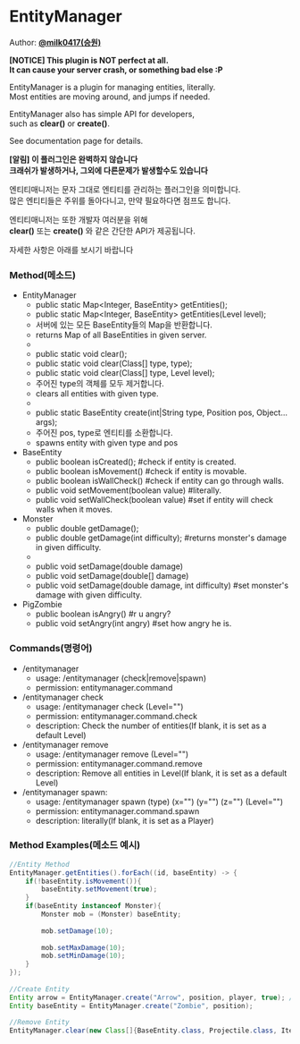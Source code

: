 # EntityManager   
  
Author: **[@milk0417(승원)](https://github.com/milk0417)**  

**[NOTICE] This plugin is NOT perfect at all.  
It can cause your server crash, or something bad else :P**
  
EntityManager is a plugin for managing entities, literally.  
Most entities are moving around, and jumps if needed.  
  
EntityManager also has simple API for developers,  
such as **clear()** or **create()**.  
  
See documentation page for details.  
  
**[알림] 이 플러그인은 완벽하지 않습니다  
크래쉬가 발생하거나, 그외에 다른문제가 발생할수도 있습니다**  
  
엔티티매니저는 문자 그대로 엔티티를 관리하는 플러그인을 의미합니다.  
많은 엔티티들은 주위를 돌아다니고, 만약 필요하다면 점프도 합니다.  

엔티티매니저는 또한 개발자 여러분을 위해  
**clear()** 또는 **create()** 와 같은 간단한 API가 제공됩니다.  
  
자세한 사항은 아래를 보시기 바랍니다

### Method(메소드)
  * EntityManager
    * public static Map<Integer, BaseEntity> getEntities();
    * public static Map<Integer, BaseEntity> getEntities(Level level);
    * 서버에 있는 모든 BaseEntity들의 Map을 반환합니다.
    * returns Map of all BaseEntities in given server.
    * 
    * public static void clear();
    * public static void clear(Class[] type, type);
    * public static void clear(Class[] type, Level level);
    * 주어진 type의 객체를 모두 제거합니다.
    * clears all entities with given type.
    * 
    * public static BaseEntity create(int|String type, Position pos, Object... args);
    * 주어진 pos, type로 엔티티를 소환합니다.
    * spawns entity with given type and pos
  * BaseEntity
    * public boolean isCreated(); #check if entity is created.
    * public boolean isMovement() #check if entity is movable.
    * public boolean isWallCheck() #check if entity can go through walls.
    * public void setMovement(boolean value) #literally.
    * public void setWallCheck(boolean value) #set if entity will check walls when it moves.
  * Monster
    * public double getDamage();
    * public double getDamage(int difficulty); #returns monster's damage in given difficulty.
    * 
    * public void setDamage(double damage)
    * public void setDamage(double[] damage)
    * public void setDamage(double damage, int difficulty) #set monster's damage with given difficulty.
  * PigZombie
    * public boolean isAngry() #r u angry?
    * public void setAngry(int angry) #set how angry he is.  
  
### Commands(명령어)
  * /entitymanager
    * usage: /entitymanager (check|remove|spawn)
    * permission: entitymanager.command
  * /entitymanager check
    * usage: /entitymanager check (Level="")
    * permission: entitymanager.command.check
    * description: Check the number of entities(If blank, it is set as a default Level)
  * /entitymanager remove
    * usage: /entitymanager remove (Level="")
    * permission: entitymanager.command.remove
    * description: Remove all entities in Level(If blank, it is set as a default Level)
  * /entitymanager spawn:
    * usage: /entitymanager spawn (type) (x="") (y="") (z="") (Level="")
    * permission: entitymanager.command.spawn
    * description: literally(If blank, it is set as a Player)

### Method Examples(메소드 예시)
``` java  
//Entity Method  
EntityManager.getEntities().forEach((id, baseEntity) -> {  
    if(!baseEntity.isMovement()){  
        baseEntity.setMovement(true);  
    }  
    if(baseEntity instanceof Monster){
        Monster mob = (Monster) baseEntity;
        
        mob.setDamage(10);
          
        mob.setMaxDamage(10);  
        mob.setMinDamage(10);  
    }  
});  
  
//Create Entity  
Entity arrow = EntityManager.create("Arrow", position, player, true); //Nukkit default Class
Entity baseEntity = EntityManager.create("Zombie", position);  
  
//Remove Entity  
EntityManager.clear(new Class[]{BaseEntity.class, Projectile.class, Item.class});  
```
